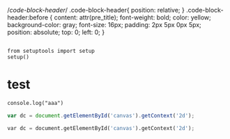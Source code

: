 /*code-block-header*/
.code-block-header{
    position: relative;
}
.code-block-header:before {
    content: attr(pre_title);
    font-weight: bold;
    color: yellow;
    background-color: gray;
  font-size: 16px;
  padding: 2px 5px 0px 5px;
  position: absolute;
  top: 0;
  left: 0;
}
<pre class="code-block-header" pre_title="setup.py"><code class="language-python">
from setuptools import setup
setup()
</code></pre>

# test
``` javascript:hoge.txt
console.log("aaa")
```
``` javascript:aaa.js
var dc = document.getElementById('canvas').getContext('2d');
```

``` python.py
var dc = document.getElementById('canvas').getContext('2d');
```
